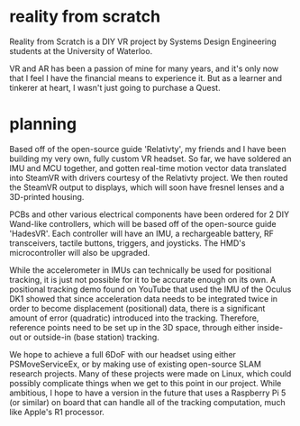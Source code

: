 # reality from scratch
Reality from Scratch is a DIY VR project by Systems Design Engineering students at the University of Waterloo.

VR and AR has been a passion of mine for many years, and it's only now that I feel I have the financial means to experience it. But as a learner and tinkerer at heart, I wasn't just going to purchase a Quest.

# planning

Based off of the open-source guide 'Relativty', my friends and I have been building my very own, fully custom VR headset. So far, we have soldered an IMU and MCU together, and gotten real-time motion vector data translated into SteamVR with drivers courtesy of the Relativty project. We then routed the SteamVR output to displays, which will soon have fresnel lenses and a 3D-printed housing.

PCBs and other various electrical components have been ordered for 2 DIY Wand-like controllers, which will be based off of the open-source guide 'HadesVR'. Each controller will have an IMU, a rechargeable battery, RF transceivers, tactile buttons, triggers, and joysticks. The HMD's microcontroller will also be upgraded.

While the accelerometer in IMUs can technically be used for positional tracking, it is just not possible for it to be accurate enough on its own. A positional tracking demo found on YouTube that used the IMU of the Oculus DK1 showed that since acceleration data needs to be integrated twice in order to become displacement (positional) data, there is a significant amount of error (quadratic) introduced into the tracking. Therefore, reference points need to be set up in the 3D space, through either inside-out or outside-in (base station) tracking.

We hope to achieve a full 6DoF with our headset using either PSMoveServiceEx, or by making use of existing open-source SLAM research projects. Many of these projects were made on Linux, which could possibly complicate things when we get to this point in our project. While ambitious, I hope to have a version in the future that uses a Raspberry Pi 5 (or similar) on board that can handle all of the tracking computation, much like Apple's R1 processor.
